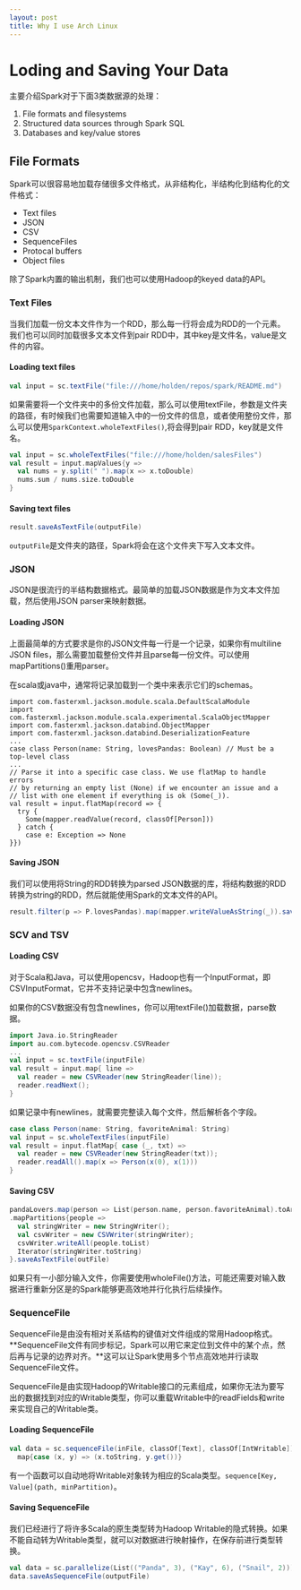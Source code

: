 ```yaml
---
layout: post
title: Why I use Arch Linux
---
```



# Loding and Saving Your Data

主要介绍Spark对于下面3类数据源的处理：

1. File formats and filesystems
2. Structured data sources through Spark SQL
3. Databases and key/value stores

## File Formats

Spark可以很容易地加载存储很多文件格式，从非结构化，半结构化到结构化的文件格式：

- Text files
- JSON
- CSV
- SequenceFiles
- Protocal buffers
- Object files

除了Spark内置的输出机制，我们也可以使用Hadoop的keyed data的API。

### Text Files

当我们加载一份文本文件作为一个RDD，那么每一行将会成为RDD的一个元素。我们也可以同时加载很多文本文件到pair RDD中，其中key是文件名，value是文件的内容。

#### Loading text files

```scala
val input = sc.textFile("file:///home/holden/repos/spark/README.md")
```

如果需要将一个文件夹中的多份文件加载，那么可以使用textFile，参数是文件夹的路径，有时候我们也需要知道输入中的一份文件的信息，或者使用整份文件，那么可以使用`SparkContext.wholeTextFiles()`,将会得到pair RDD，key就是文件名。

```scala
val input = sc.wholeTextFiles("file:///home/holden/salesFiles")
val result = input.mapValues{y => 
  val nums = y.split(" ").map(x => x.toDouble)
  nums.sum / nums.size.toDouble
}
```

#### Saving text files

```scala
result.saveAsTextFile(outputFile)
```

`outputFile`是文件夹的路径，Spark将会在这个文件夹下写入文本文件。

### JSON

JSON是很流行的半结构数据格式。最简单的加载JSON数据是作为文本文件加载，然后使用JSON parser来映射数据。

#### Loading JSON

上面最简单的方式要求是你的JSON文件每一行是一个记录，如果你有multiline JSON files，那么需要加载整份文件并且parse每一份文件。可以使用mapPartitions()重用parser。

在scala或java中，通常将记录加载到一个类中来表示它们的schemas。

```
import com.fasterxml.jackson.module.scala.DefaultScalaModule
import com.fasterxml.jackson.module.scala.experimental.ScalaObjectMapper
import com.fasterxml.jackson.databind.ObjectMapper
import com.fasterxml.jackson.databind.DeserializationFeature
...
case class Person(name: String, lovesPandas: Boolean) // Must be a top-level class
...
// Parse it into a specific case class. We use flatMap to handle errors
// by returning an empty list (None) if we encounter an issue and a
// list with one element if everything is ok (Some(_)).
val result = input.flatMap(record => {
  try {
    Some(mapper.readValue(record, classOf[Person]))
  } catch {
    case e: Exception => None
}})
```

#### Saving JSON

我们可以使用将String的RDD转换为parsed JSON数据的库，将结构数据的RDD转换为string的RDD，然后就能使用Spark的文本文件的API。

```scala
result.filter(p => P.lovesPandas).map(mapper.writeValueAsString(_)).saveAsTextFile(outputFile)
```

### SCV and TSV

#### Loading CSV

对于Scala和Java，可以使用opencsv，Hadoop也有一个InputFormat，即CSVInputFormat，它并不支持记录中包含newlines。

如果你的CSV数据没有包含newlines，你可以用textFile()加载数据，parse数据。

```scala
import Java.io.StringReader
import au.com.bytecode.opencsv.CSVReader
...
val input = sc.textFile(inputFile)
val result = input.map{ line =>
  val reader = new CSVReader(new StringReader(line));
  reader.readNext();
}
```

如果记录中有newlines，就需要完整读入每个文件，然后解析各个字段。

```scala
case class Person(name: String, favoriteAnimal: String)
val input = sc.wholeTextFiles(inputFile)
val result = input.flatMap{ case (_, txt) =>
  val reader = new CSVReader(new StringReader(txt));
  reader.readAll().map(x => Person(x(0), x(1)))
}
```

#### Saving CSV

```scala
pandaLovers.map(person => List(person.name, person.favoriteAnimal).toArray)
.mapPartitions{people =>
  val stringWriter = new StringWriter();
  val csvWriter = new CSVWriter(stringWriter);
  csvWriter.writeAll(people.toList)
  Iterator(stringWriter.toString)
}.saveAsTextFile(outFile)
```

如果只有一小部分输入文件，你需要使用wholeFile()方法，可能还需要对输入数据进行重新分区是的Spark能够更高效地并行化执行后续操作。

### SequenceFile

SequenceFile是由没有相对关系结构的键值对文件组成的常用Hadoop格式。**SequenceFile文件有同步标记，Spark可以用它来定位到文件中的某个点，然后再与记录的边界对齐。**这可以让Spark使用多个节点高效地并行读取SequenceFile文件。

SequenceFile是由实现Hadoop的Writable接口的元素组成，如果你无法为要写出的数据找到对应的Writable类型，你可以重载Writable中的readFields和write来实现自己的Writable类。

#### Loading SequenceFile

```scala
val data = sc.sequenceFile(inFile, classOf[Text], classOf[IntWritable]).
  map{case (x, y) => (x.toString, y.get())}
```

有一个函数可以自动地将Writable对象转为相应的Scala类型。`sequence[Key, Value](path, minPartition)`。

#### Saving SequenceFile

我们已经进行了将许多Scala的原生类型转为Hadoop Writable的隐式转换。如果不能自动转为Writable类型，就可以对数据进行映射操作，在保存前进行类型转换。

```scala
val data = sc.parallelize(List(("Panda", 3), ("Kay", 6), ("Snail", 2)))
data.saveAsSequenceFile(outputFile)
```
